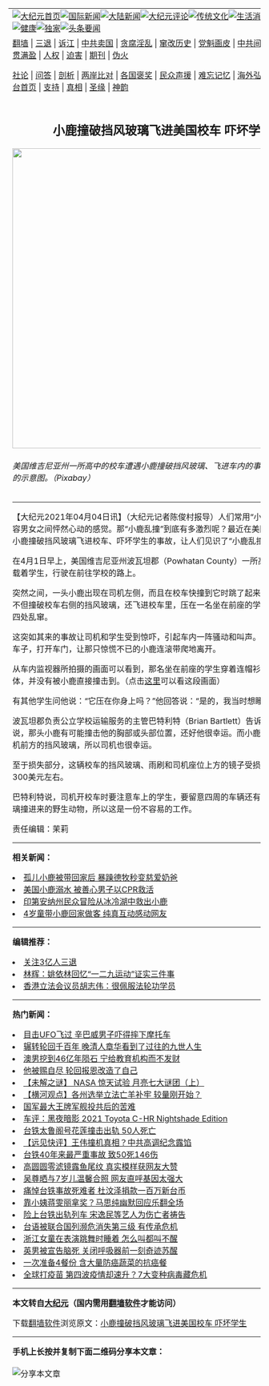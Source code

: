 <a name="1" id="1" target="_blank"></a><span id="1"></span>
<table align=center border="0"><tr><td colspan="2" VALIGN=TOP><a href="https://github.com/chxaej3386/djy/blob/master/gb/nf1351518.md#1"><img src="https://raw.githubusercontent.com/chxaej3386/www/master/t/djy/1.jpg" title="大纪元首页" alt="大纪元首页"></a><a href="https://github.com/chxaej3386/djy/blob/master/gb/n24hr.md#1"><img src="https://raw.githubusercontent.com/chxaej3386/www/master/t/djy/3.jpg" title="国际新闻" alt="国际新闻"></a><a href="https://github.com/chxaej3386/djy/blob/master/gb/nsc413.md#1"><img src="https://raw.githubusercontent.com/chxaej3386/www/master/t/djy/4.jpg" title="大陆新闻" alt="大陆新闻"></a><a href="https://github.com/chxaej3386/djy/blob/master/gb/news392.md#1"><img src="https://raw.githubusercontent.com/chxaej3386/www/master/t/djy/5.jpg" title="大纪元评论" alt="大纪元评论"></a><a href="https://github.com/chxaej3386/djy/blob/master/gb/news2007.md#1"><img src="https://raw.githubusercontent.com/chxaej3386/www/master/t/djy/6.jpg" title="传统文化" alt="传统文化"></a><a href="https://github.com/chxaej3386/djy/blob/master/gb/news2008.md#1"><img src="https://raw.githubusercontent.com/chxaej3386/www/master/t/djy/7.jpg" title="生活消费" alt="生活消费"></a><a href="https://github.com/chxaej3386/djy/blob/master/gb/ncyule.md#1"><img src="https://raw.githubusercontent.com/chxaej3386/www/master/t/djy/8.jpg" title="娱乐休闲" alt="娱乐休闲"></a><a href="https://github.com/chxaej3386/djy/blob/master/gb/nsc1002.md#1"><img src="https://raw.githubusercontent.com/chxaej3386/www/master/t/djy/9.jpg" title="健康" alt="健康"></a><a href="https://github.com/chxaej3386/djy/blob/master/gb/nf6092.md#1"><img src="https://raw.githubusercontent.com/chxaej3386/www/master/t/djy/10a.jpg" title="独家" alt="独家"></a><a href="https://github.com/chxaej3386/djy/blob/master/gb/nf4514.md#1"><img src="https://raw.githubusercontent.com/chxaej3386/www/master/t/djy/12a.jpg" title="头条要闻" alt="头条要闻"></a></td></tr>
<tr><td colspan="2" VALIGN=TOP><a target="_blank" href="https://github.com/chxaej3386/www/blob/master/README.md?zsrh#1">翻墙</a> | <a target="_blank" href="https://github.com/chxaej3386/djy/blob/master/gb/nf5657.md#1">三退</a> | <a target="_blank" href="https://github.com/chxaej3386/djy/blob/master/gb/nf6124.md#1">诉江</a> | <a target="_blank" href="https://github.com/chxaej3386/djy/blob/master/gb/nf1176117.md#1">中共卖国</a> | <a target="_blank" href="https://github.com/chxaej3386/djy/blob/master/gb/nf5773.md#1">贪腐淫乱</a> | <a target="_blank" href="https://github.com/chxaej3386/djy/blob/master/gb/nf1176115.md#1">窜改历史</a> | <a target="_blank" href="https://github.com/chxaej3386/djy/blob/master/gb/nf1176107.md#1">党魁画皮</a> | <a target="_blank" href="https://github.com/chxaej3386/djy/blob/master/gb/nf1320400.md#1">中共间谍</a> | <a target="_blank" href="https://github.com/chxaej3386/djy/blob/master/gb/nf1176114.md#1">破坏传统</a> | <a target="_blank" href="https://github.com/chxaej3386/ntdtv/blob/master/gb/prog447_1.md#1">恶贯满盈</a> | <a target="_blank" href="https://github.com/chxaej3386/djy/blob/master/gb/ncid278.md#1">人权</a> | <a target="_blank" href="https://github.com/chxaej3386/djy/blob/master/gb/nf1176111.md#1">迫害</a> | <a target="_blank" href="https://gitlab.com/szzdlab/mh-qikan/blob/master/README.md#1">期刊</a> | <a target="_blank" href="https://github.com/chxaej3386/djy/blob/master/gb/nf5562.md#1">伪火</a></p><p><a target="_blank" href="https://github.com/chxaej3386/djy/blob/master/gb/9p.md#1">社论</a> | <a target="_blank" href="https://github.com/chxaej3386/djy/blob/master/gb/nf4378.md#1">问答</a> | <a target="_blank" href="https://github.com/chxaej3386/djy/blob/master/gb/nf5792.md#1">剖析</a> | <a target="_blank" href="https://github.com/chxaej3386/djy/blob/master/gb/nf5735.md#1">两岸比对</a> | <a target="_blank" href="https://github.com/chxaej3386/djy/blob/master/gb/nf6119.md#1">各国褒奖</a> | <a target="_blank" href="https://github.com/chxaej3386/djy/blob/master/gb/nf6120.md#1">民众声援</a> | <a target="_blank" href="https://github.com/chxaej3386/djy/blob/master/gb/nf1188594.md#1">难忘记忆</a> | <a target="_blank" href="https://github.com/chxaej3386/djy/blob/master/gb/nf3180.md#1">海外弘传</a> | <a target="_blank" href="https://github.com/chxaej3386/djy/blob/master/gb/nf5410.md#1">万人上访</a> | <a target="_blank" href="https://github.com/chxaej3386/www/blob/master/README.md?zsrh#1">平台首页</a> | <a target="_blank" href="https://github.com/chxaej3386/djy/blob/master/gb/nf4386.md#1">支持</a> | <a target="_blank" href="https://github.com/chxaej3386/djy/blob/master/gb/nf4389.md#1">真相</a> | <a target="_blank" href="https://github.com/chxaej3386/djy/blob/master/gb/nf5790.md#1">圣缘</a> | <a target="_blank" href="https://github.com/chxaej3386/djy/blob/master/gb/nf4786.md#1">神韵</a></td></tr>
<tr><td VALIGN=TOP width="626"><h2 align=center>小鹿撞破挡风玻璃飞进美国校车 吓坏学生</h2>
<img width="600" src="https://i.epochtimes.com/assets/uploads/2021/04/id12857233-deer-2264354_1920-600x400.jpg" />
<h6>美国维吉尼亚州一所高中的校车遭遇小鹿撞破挡风玻璃、飞进车内的事故。此为小鹿的示意图。（Pixabay）
</h6>
<hr>
	<p>【大纪元2021年04月04日讯】（大纪元记者陈俊村报导）人们常用“<ahref="https://github.com/chxaej3386/djy/blob/master/gb/tag/%E5%B0%8F%E9%B9%BF.md#1">小鹿</a>乱撞”来形容男女之间怦然心动的感觉。那“小鹿乱撞”到底有多激烈呢？最近在美国就发生一起小鹿撞破<ahref="https://github.com/chxaej3386/djy/blob/master/gb/tag/%E6%8C%A1%E9%A3%8E%E7%8E%BB%E7%92%83.md#1">挡风玻璃</a>飞进<ahref="https://github.com/chxaej3386/djy/blob/master/gb/tag/%E6%A0%A1%E8%BD%A6.md#1">校车</a>、吓坏<ahref="https://github.com/chxaej3386/djy/blob/master/gb/tag/%E5%AD%A6%E7%94%9F.md#1">学生</a>的事故，让人们见识了“小鹿乱撞”的威力。</p>
<p>在4月1日早上，美国维吉尼亚州波瓦坦郡（Powhatan County）一所<ahref="https://github.com/chxaej3386/djy/blob/master/gb/tag/%E9%AB%98%E4%B8%AD.md#1">高中</a>的<ahref="https://github.com/chxaej3386/djy/blob/master/gb/tag/%E6%A0%A1%E8%BD%A6.md#1">校车</a>正载着<ahref="https://github.com/chxaej3386/djy/blob/master/gb/tag/%E5%AD%A6%E7%94%9F.md#1">学生</a>，行驶在前往学校的路上。</p>
<p>突然之间，一头<ahref="https://github.com/chxaej3386/djy/blob/master/gb/tag/%E5%B0%8F%E9%B9%BF.md#1">小鹿</a>出现在司机左侧，而且在校车快撞到它时跳了起来。它这一跳，不但撞破校车右侧的<ahref="https://github.com/chxaej3386/djy/blob/master/gb/tag/%E6%8C%A1%E9%A3%8E%E7%8E%BB%E7%92%83.md#1">挡风玻璃</a>，还飞进校车里，压在一名坐在前座的学生身上，接着四处乱窜。</p>
<p>这突如其来的事故让司机和学生受到惊吓，引起车内一阵骚动和叫声。司机赶紧停下车子，打开车门，让那只惊慌不已的小鹿连滚带爬地离开。</p>
<p>从车内监视器所拍摄的画面可以看到，那名坐在前座的学生穿着连帽衫，蜷缩著身体，并没有被小鹿直接撞击到。（点击<u><ahref="https://www.facebook.com/powhatantoday/videos/242997704213062/" target="_blank" rel="noopener noreferrer">这里</a></u>可以看这段画面）</p>
<p>有其他学生问他说：“它压在你身上吗？”他回答说：“是的，我当时想睡个觉。”</p>
<p>波瓦坦郡负责公立学校运输服务的主管巴特利特（Brian Bartlett）告诉WRIC电视台说，那头小鹿有可能撞击他的胸部或头部位置，还好他很幸运。而小鹿也可能撞破司机前方的挡风玻璃，所以司机也很幸运。</p>
<p>至于损失部分，这辆校车的挡风玻璃、雨刷和司机座位上方的镜子受损，维修费用需300美元左右。</p>
<p>巴特利特说，司机开校车时要注意车上的学生，要留意四周的车辆还有可能从挡风玻璃撞进来的野生动物，所以这是一份不容易的工作。</p>
<p>责任编辑：茉莉</p>
	
<hr>


<strong>相关新闻：</strong>
<li><a href="https://github.com/chxaej3386/djy/blob/master/gb/20/5/19/n12120810.md#1">孤儿小鹿被带回家后 暴躁德牧秒变慈爱奶爸</a></li>
<li><a href="https://github.com/chxaej3386/djy/blob/master/gb/20/6/5/n12163330.md#1">美国小鹿溺水 被善心男子以CPR救活</a></li>
<li><a href="https://github.com/chxaej3386/djy/blob/master/gb/21/1/3/n12663850.md#1">印第安纳州民众冒险从冰冷湖中救出小鹿</a></li>
<li><a href="https://github.com/chxaej3386/djy/blob/master/gb/21/2/13/n12750327.md#1">4岁童带小鹿回家做客 纯真互动感动网友</a></li>
<hr>


<strong>编辑推荐：</strong>
<li><a href="https://github.com/chxaej3386/djy/blob/master/gb/18/5/10/n10381511.md?dfh#1" target="_blank">关注3亿人三退</a></li><li><a href="https://github.com/tsiac2612/djy/blob/master/gb/18/12/9/n10899776.md#1" target="_blank">林辉：姚依林回忆“一二九运动”证实三件事</a></li><li><a href="https://github.com/tsiac2612/djy/blob/master/gb/19/12/8/n11708865.md#1" target="_blank">香港立法会议员胡志伟：很佩服法轮功学员</a></li>
<hr>

<strong>热门新闻：</strong>
<li><a href="https://github.com/chxaej3386/djy/blob/master/gb/21/3/30/n12845600.md#1">目击UFO飞过 辛巴威男子吓得摔下摩托车</a></li>
<li><a href="https://github.com/chxaej3386/djy/blob/master/gb/21/3/26/n12838188.md#1">辗转轮回千百年 晚清人章华看到了过往的九世人生</a></li>
<li><a href="https://github.com/chxaej3386/djy/blob/master/gb/21/3/31/n12847603.md#1">澳男挖到46亿年陨石 宁给教育机构而不发财</a></li>
<li><a href="https://github.com/chxaej3386/djy/blob/master/gb/21/3/16/n12815100.md#1">他被赐自尽  轮回报恩改造了自己</a></li>
<li><a href="https://github.com/chxaej3386/djy/blob/master/gb/21/3/30/n12847143.md#1">【未解之谜】 NASA 惊天试验 月亮七大谜团（上）</a></li>
<li><a href="https://github.com/chxaej3386/djy/blob/master/gb/21/4/3/n12855342.md#1">【横河观点】各州选举立法亡羊补牢 较量刚开始？</a></li>
<li><a href="https://github.com/chxaej3386/djy/blob/master/gb/21/4/2/n12855051.md#1">国军最大王牌军舰投共后的苦难</a></li>
<li><a href="https://github.com/chxaej3386/djy/blob/master/gb/21/4/3/n12855644.md#1">车评：黑夜暗影 2021 Toyota C-HR Nightshade Edition</a></li>
<li><a href="https://github.com/chxaej3386/djy/blob/master/gb/21/4/2/n12853140.md#1">台铁太鲁阁号花莲撞击出轨 50人死亡</a></li>
<li><a href="https://github.com/chxaej3386/djy/blob/master/gb/21/4/2/n12855178.md#1">【远见快评】王伟撞机真相？中共高调纪念露馅</a></li>
<li><a href="https://github.com/chxaej3386/djy/blob/master/gb/21/4/2/n12853701.md#1">台铁40年来最严重事故 致50死146伤</a></li>
<li><a href="https://github.com/chxaej3386/djy/blob/master/gb/21/4/2/n12852864.md#1">高圆圆零滤镜露鱼尾纹 真实模样获网友大赞</a></li>
<li><a href="https://github.com/chxaej3386/djy/blob/master/gb/21/4/1/n12852411.md#1">吴尊晒与7岁儿温馨合照 网友直呼基因太强大</a></li>
<li><a href="https://github.com/chxaej3386/djy/blob/master/gb/21/4/2/n12854684.md#1">痛悼台铁事故死难者 杜汶泽捐款一百万新台币</a></li>
<li><a href="https://github.com/chxaej3386/djy/blob/master/gb/21/4/2/n12855093.md#1">靠小姨蒋雯丽拿奖？马思纯幽默回应乐翻全场</a></li>
<li><a href="https://github.com/chxaej3386/djy/blob/master/gb/21/4/2/n12854022.md#1">险上台铁出轨列车 宋逸民等艺人为伤亡者祷告</a></li>
<li><a href="https://github.com/chxaej3386/djy/blob/master/gb/21/4/2/n12853838.md#1">台语被联合国列濒危消失第三级 有传承危机</a></li>
<li><a href="https://github.com/chxaej3386/djy/blob/master/gb/21/4/1/n12850869.md#1">浙江女童在表演跳舞时睡着 怎么叫都叫不醒</a></li>
<li><a href="https://github.com/chxaej3386/djy/blob/master/gb/21/4/1/n12850478.md#1">英男被宣告脑死 关闭呼吸器前一刻奇迹苏醒</a></li>
<li><a href="https://github.com/chxaej3386/djy/blob/master/gb/21/3/31/n12849764.md#1">一次准备4餐份 含大量防癌蔬菜的抗癌餐</a></li>
<li><a href="https://github.com/chxaej3386/djy/blob/master/gb/21/4/2/n12855238.md#1">全球打疫苗 第四波疫情却速升？7大变种病毒藏危机</a></li>
<hr>

<strong>本文转自<a href="https://www.epochtimes.com">大纪元</a>（国内需用<a href="https://github.com/chxaej3386/www/blob/master/README.md#8">翻墙软件</a>才能访问）</strong><p>下载<a href="https://github.com/chxaej3386/www/blob/master/README.md#8">翻墙软件</a>浏览原文：<a href="https://www.epochtimes.com/gb/21/4/4/n12857230.htm">小鹿撞破挡风玻璃飞进美国校车 吓坏学生</a></p><hr>

<strong>手机上长按并复制下面二维码分享本文章：</strong><br><br><img src="https://chart.apis.google.com/chart?cht=qr&chs=240x240&choe=UTF-8&chld=M|2&chl=https://github.com/chxaej3386/djy/blob/master/gb/21/4/4/n12857230.md%231" title="分享本文章"></td><td VALIGN=TOP><a href="https://github.com/chxaej3386/djy/blob/master/gb/16/1/21/n4622075.md?dfh#1" target="_blank"><img src="https://raw.githubusercontent.com/chxaej3386/djy/master/gb/300/wei-f1.jpg" title="中共的伪火骗局"  alt="中共的伪火骗局"></a><br><a href="https://github.com/chxaej3386/www/blob/master/README.md?dfh#9" target="_blank"><img src="https://raw.githubusercontent.com/chxaej3386/djy/master/gb/300/yong-h.jpg" title="永恒的见证"  alt="永恒的见证"></a><br><a href="https://github.com/chxaej3386/djy/blob/master/gb/13/9/29/n3974789.md?dfh#1" target="_blank"><img src="https://raw.githubusercontent.com/chxaej3386/djy/master/gb/300/shang-lnz.jpg" title="善良女子被中共投男牢"  alt="善良女子被中共投男牢"></a><br><a href="https://github.com/chxaej3386/djy/blob/master/gb/16/3/16/n4663449.md?dfh#1" target="_blank"><img src="https://raw.githubusercontent.com/chxaej3386/djy/master/gb/300/huo-z3.jpg" title="警卫目击活摘器官"  alt="警卫目击活摘器官"></a><br><a href="https://github.com/chxaej3386/djy/blob/master/gb/16/8/7/n8177641.md?dfh#1" target="_blank"><img src="https://raw.githubusercontent.com/chxaej3386/djy/master/gb/300/huo-z4.jpg" title="证人描述活摘恐怖"  alt="证人描述活摘恐怖"></a><br><a href="https://github.com/chxaej3386/djy/blob/master/gb/10/4/19/n2881569.md?dfh#1" target="_blank"><img src="https://raw.githubusercontent.com/chxaej3386/djy/master/gb/300/huo-z1.jpg" title="揭开活摘器官黑幕"  alt="揭开活摘器官黑幕"></a><br><a href="https://github.com/chxaej3386/djy/blob/master/gb/10/11/7/n3077476.md?dfh#1" target="_blank"><img src="https://raw.githubusercontent.com/chxaej3386/djy/master/gb/300/ma-ks.jpg" title="马克思的成魔之路"  alt="马克思的成魔之路"></a><br><a href="https://github.com/chxaej3386/djy/blob/master/gb/14/6/9/n4173977.md?dfh#1" target="_blank"><img src="https://raw.githubusercontent.com/chxaej3386/djy/master/gb/300/chang-zs.jpg" title="藏字石 蕴天机"  alt="藏字石 蕴天机"></a><br><a href="https://github.com/chxaej3386/djy/blob/master/gb/18/5/10/n10381511.md?dfh#1" target="_blank"><img src="https://raw.githubusercontent.com/chxaej3386/djy/master/gb/300/st1.jpg" title="关注三亿人三退"  alt="关注三亿人三退"></a><br><a href="https://github.com/chxaej3386/djy/blob/master/gb/18/3/21/n10237682.md?dfh#1" target="_blank"><img src="https://raw.githubusercontent.com/chxaej3386/djy/master/gb/300/jie-t.jpg" title="解体中共复兴中华"  alt="解体中共复兴中华"></a><br><a href="https://github.com/chxaej3386/djy/blob/master/gb/9/2/9/n2422991.md?dfh#1" target="_blank"><img src="https://raw.githubusercontent.com/chxaej3386/djy/master/gb/300/gao-zs.jpg" title="中共迫害良心律师"  alt="中共迫害良心律师"></a><br><a href="https://github.com/chxaej3386/djy/blob/master/gb/18/12/9/n10900044.md?dfh#1" target="_blank"><img src="https://raw.githubusercontent.com/chxaej3386/djy/master/gb/300/sj1.jpg" title="三百多万人举报江泽民"  alt="三百多万人举报江泽民"></a><br><a href="https://github.com/chxaej3386/djy/blob/master/gb/18/8/28/n10672014.md?dfh#1" target="_blank"><img src="https://raw.githubusercontent.com/chxaej3386/djy/master/gb/300/sj2.jpg" title="这些官员为何起诉江泽民"  alt="这些官员为何起诉江泽民"></a><br><a href="https://github.com/chxaej3386/djy/blob/master/gb/8/12/18/n2367165.md?dfh#1" target="_blank"><img src="https://raw.githubusercontent.com/chxaej3386/djy/master/gb/300/liangan.jpg" title="海峡两岸的强烈对比"  alt="海峡两岸的强烈对比"></a><br><a href="https://github.com/chxaej3386/djy/blob/master/gb/15/12/10/n4593139.md?dfh#1" target="_blank"><img src="https://raw.githubusercontent.com/chxaej3386/djy/master/gb/300/jia-ndzl.jpg" title="加拿大总理的贺信"  alt="加拿大总理的贺信"></a><br><a href="https://github.com/chxaej3386/djy/blob/master/gb/11/6/17/n3289382.md?dfh#1" target="_blank"><img src="https://raw.githubusercontent.com/chxaej3386/djy/master/gb/300/xiao-wd.jpg" title="探寻真相兼听则明"  alt="探寻真相兼听则明"></a><br><a href="https://github.com/chxaej3386/djy/blob/master/gb/18/10/27/n10812623.md?dfh#1" target="_blank"><img src="https://raw.githubusercontent.com/chxaej3386/djy/master/gb/300/yindu.jpg" title="印度媒体报道东方"  alt="印度媒体报道东方"></a><br><a href="https://github.com/chxaej3386/djy/blob/master/gb/18/6/9/n10469652.md?dfh#1" target="_blank"><img src="https://raw.githubusercontent.com/chxaej3386/djy/master/gb/300/xie-j.jpg" title="不一样的海外校园"  alt="不一样的海外校园"></a><br><a href="https://github.com/chxaej3386/djy/blob/master/gb/7/4/5/n1669415.md?dfh#1" target="_blank"><img src="https://raw.githubusercontent.com/chxaej3386/djy/master/gb/300/li-up.jpg" title="从大师到徒弟的传奇"  alt="从大师到徒弟的传奇"></a><br><a href="https://github.com/chxaej3386/djy/blob/master/gb/17/5/26/n9191512.md?dfh#1" target="_blank"><img src="https://raw.githubusercontent.com/chxaej3386/djy/master/gb/300/zfl2.jpg" title="亿万人与东方一本奇书"  alt="亿万人与东方一本奇书"></a><br><a href="https://github.com/chxaej3386/djy/blob/master/gb/13/11/27/n4020290.md?dfh#1" target="_blank"><img src="https://raw.githubusercontent.com/chxaej3386/djy/master/gb/300/zhen-h.jpg" title="大陆见不到的震撼场面"  alt="大陆见不到的震撼场面"></a><br><a href="https://github.com/chxaej3386/djy/blob/master/gb/15/7/17/n4482910.md?dfh#1" target="_blank"><img src="https://raw.githubusercontent.com/chxaej3386/djy/master/gb/300/dalu-sk.jpg" title="人心向善 大陆当初盛况"  alt="人心向善 大陆当初盛况"></a><br><a href="https://github.com/chxaej3386/djy/blob/master/gb/19/1/5/n10955468.md?dfh#1" target="_blank"><img src="https://raw.githubusercontent.com/chxaej3386/djy/master/gb/300/zfl1.jpg" title="追寻真理 这书讲什么"  alt="追寻真理 这书讲什么"></a><br><a href="https://github.com/chxaej3386/www/blob/master/README.md?dfh#1" target="_blank"><img src="https://raw.githubusercontent.com/chxaej3386/djy/master/gb/300/fq1.jpg" title="下载免费翻墙软件"  alt="下载免费翻墙软件"></a><br></td></tr></table>
